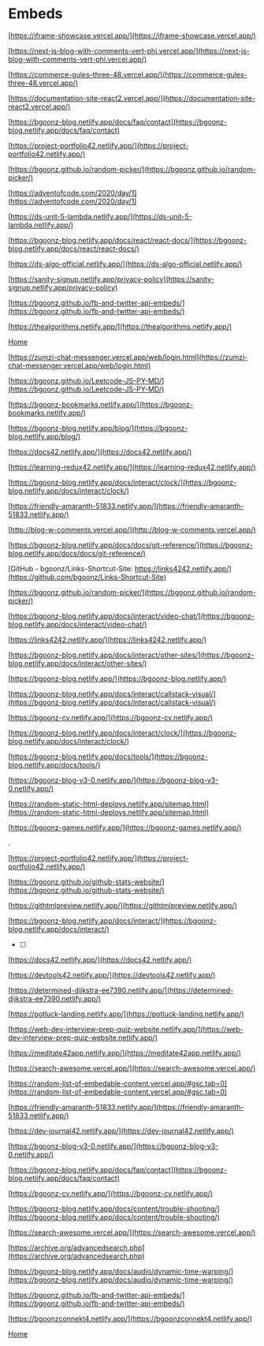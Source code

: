 # Embeds

[https://iframe-showcase.vercel.app/](https://iframe-showcase.vercel.app/)

[https://next-js-blog-with-comments-vert-phi.vercel.app/](https://next-js-blog-with-comments-vert-phi.vercel.app/)

[https://commerce-gules-three-48.vercel.app/](https://commerce-gules-three-48.vercel.app/)

[https://documentation-site-react2.vercel.app/](https://documentation-site-react2.vercel.app/)

[https://bgoonz-blog.netlify.app/docs/faq/contact](https://bgoonz-blog.netlify.app/docs/faq/contact)

[https://project-portfolio42.netlify.app/](https://project-portfolio42.netlify.app/)

[https://bgoonz.github.io/random-picker/](https://bgoonz.github.io/random-picker/)

[https://adventofcode.com/2020/day/1](https://adventofcode.com/2020/day/1)

[https://ds-unit-5-lambda.netlify.app/](https://ds-unit-5-lambda.netlify.app/)

[https://bgoonz-blog.netlify.app/docs/react/react-docs/](https://bgoonz-blog.netlify.app/docs/react/react-docs/)

[https://ds-algo-official.netlify.app/](https://ds-algo-official.netlify.app/)

[https://sanity-signup.netlify.app/privacy-policy](https://sanity-signup.netlify.app/privacy-policy)

[https://bgoonz.github.io/fb-and-twitter-api-embeds/](https://bgoonz.github.io/fb-and-twitter-api-embeds/)

[https://thealgorithms.netlify.app/](https://thealgorithms.netlify.app/)

[Home](https://bryan-guner.gitbook.io/my-docs/)

[https://zumzi-chat-messenger.vercel.app/web/login.html](https://zumzi-chat-messenger.vercel.app/web/login.html)

[https://bgoonz.github.io/Leetcode-JS-PY-MD/](https://bgoonz.github.io/Leetcode-JS-PY-MD/)

[https://bgoonz-bookmarks.netlify.app/](https://bgoonz-bookmarks.netlify.app/)

[https://bgoonz-blog.netlify.app/blog/](https://bgoonz-blog.netlify.app/blog/)

[https://docs42.netlify.app/](https://docs42.netlify.app/)

[https://learning-redux42.netlify.app/](https://learning-redux42.netlify.app/)

[https://bgoonz-blog.netlify.app/docs/interact/clock/](https://bgoonz-blog.netlify.app/docs/interact/clock/)

[](https://archive.org/advancedsearch.php)

[https://friendly-amaranth-51833.netlify.app/](https://friendly-amaranth-51833.netlify.app/)

[http://blog-w-comments.vercel.app/](http://blog-w-comments.vercel.app/)

[https://bgoonz-blog.netlify.app/docs/docs/git-reference/](https://bgoonz-blog.netlify.app/docs/docs/git-reference/)

[GitHub - bgoonz/Links-Shortcut-Site: https://links4242.netlify.app/](https://github.com/bgoonz/Links-Shortcut-Site)

[https://bgoonz.github.io/random-picker/](https://bgoonz.github.io/random-picker/)

[https://bgoonz-blog.netlify.app/docs/interact/video-chat/](https://bgoonz-blog.netlify.app/docs/interact/video-chat/)

[https://links4242.netlify.app/](https://links4242.netlify.app/)

[https://bgoonz-blog.netlify.app/docs/interact/other-sites/](https://bgoonz-blog.netlify.app/docs/interact/other-sites/)

[]()

[https://bgoonz-blog.netlify.app/](https://bgoonz-blog.netlify.app/)

[https://bgoonz-blog.netlify.app/docs/interact/callstack-visual/](https://bgoonz-blog.netlify.app/docs/interact/callstack-visual/)

[https://bgoonz-cv.netlify.app/](https://bgoonz-cv.netlify.app/)

[https://bgoonz-blog.netlify.app/docs/interact/clock/](https://bgoonz-blog.netlify.app/docs/interact/clock/)

[https://bgoonz-blog.netlify.app/docs/tools/](https://bgoonz-blog.netlify.app/docs/tools/)

[https://bgoonz-blog-v3-0.netlify.app/](https://bgoonz-blog-v3-0.netlify.app/)

[]()

[https://random-static-html-deploys.netlify.app/sitemap.html](https://random-static-html-deploys.netlify.app/sitemap.html)

[https://bgoonz-games.netlify.app/](https://bgoonz-games.netlify.app/)

.

[]()

[https://project-portfolio42.netlify.app/](https://project-portfolio42.netlify.app/)

[https://bgoonz.github.io/github-stats-website/](https://bgoonz.github.io/github-stats-website/)

[https://githtmlpreview.netlify.app/](https://githtmlpreview.netlify.app/)

[https://bgoonz-blog.netlify.app/docs/interact/](https://bgoonz-blog.netlify.app/docs/interact/)

- [ ]

[https://docs42.netlify.app/](https://docs42.netlify.app/)

[https://devtools42.netlify.app/](https://devtools42.netlify.app/)

[]()

[https://determined-dijkstra-ee7390.netlify.app/](https://determined-dijkstra-ee7390.netlify.app/)

[https://potluck-landing.netlify.app/](https://potluck-landing.netlify.app/)

[https://web-dev-interview-prep-quiz-website.netlify.app/](https://web-dev-interview-prep-quiz-website.netlify.app/)

[https://meditate42app.netlify.app/](https://meditate42app.netlify.app/)

[https://search-awesome.vercel.app/](https://search-awesome.vercel.app/)

[https://random-list-of-embedable-content.vercel.app/#gsc.tab=0](https://random-list-of-embedable-content.vercel.app/#gsc.tab=0)

[https://friendly-amaranth-51833.netlify.app/](https://friendly-amaranth-51833.netlify.app/)

[https://dev-journal42.netlify.app/](https://dev-journal42.netlify.app/)

[https://bgoonz-blog-v3-0.netlify.app/](https://bgoonz-blog-v3-0.netlify.app/)

[https://bgoonz-blog.netlify.app/docs/faq/contact](https://bgoonz-blog.netlify.app/docs/faq/contact)

[https://bgoonz-cv.netlify.app/](https://bgoonz-cv.netlify.app/)

[https://bgoonz-blog.netlify.app/docs/content/trouble-shooting/](https://bgoonz-blog.netlify.app/docs/content/trouble-shooting/)

[https://search-awesome.vercel.app/](https://search-awesome.vercel.app/)

[https://archive.org/advancedsearch.php](https://archive.org/advancedsearch.php)

[https://bgoonz-blog.netlify.app/docs/audio/dynamic-time-warping/](https://bgoonz-blog.netlify.app/docs/audio/dynamic-time-warping/)

[https://bgoonz.github.io/fb-and-twitter-api-embeds/](https://bgoonz.github.io/fb-and-twitter-api-embeds/)

[https://bgoonzconnekt4.netlify.app/](https://bgoonzconnekt4.netlify.app/)

[Home](https://bryan-guner.gitbook.io/my-docs/)
